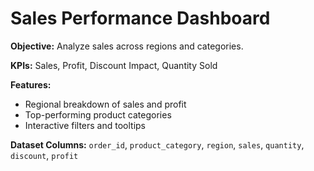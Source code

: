 # Sales Performance Dashboard
**Objective:** Analyze sales across regions and categories.

**KPIs:** Sales, Profit, Discount Impact, Quantity Sold

**Features:**
- Regional breakdown of sales and profit
- Top-performing product categories
- Interactive filters and tooltips

**Dataset Columns:**
`order_id`, `product_category`, `region`, `sales`, `quantity`, `discount`, `profit`
